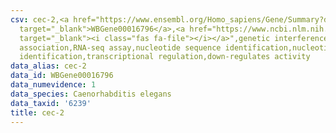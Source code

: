 ```yaml
---
csv: cec-2,<a href="https://www.ensembl.org/Homo_sapiens/Gene/Summary?db=core;g=WBGene00016796"
  target="_blank">WBGene00016796</a>,<a href="https://www.ncbi.nlm.nih.gov/pubmed/27496166"
  target="_blank"><i class="fas fa-file"></i></a>",genetic interference,functional
  association,RNA-seq assay,nucleotide sequence identification,nucleotide sequence
  identification,transcriptional regulation,down-regulates activity
data_alias: cec-2
data_id: WBGene00016796
data_numevidence: 1
data_species: Caenorhabditis elegans
data_taxid: '6239'
title: cec-2
---
```

